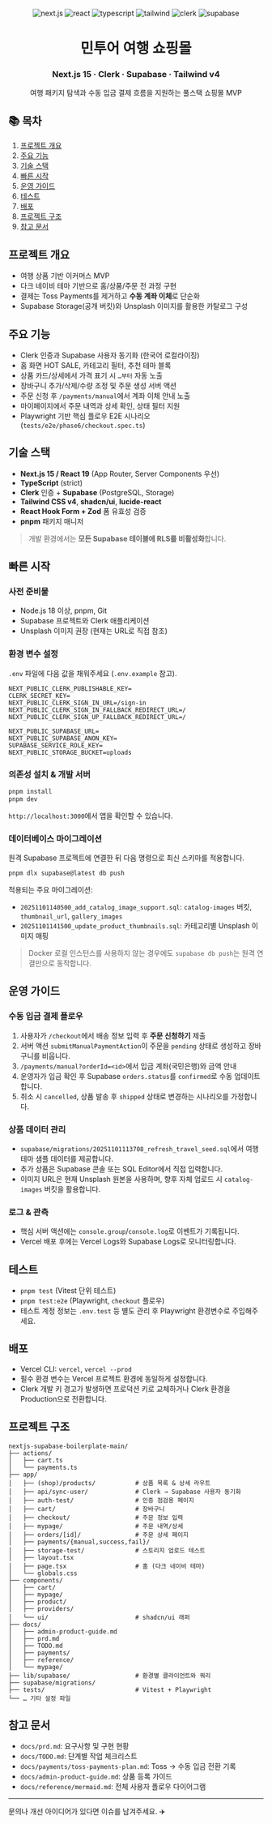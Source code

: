 <div align="center">
  <br />

  <div>
    <img src="https://img.shields.io/badge/-Next.JS_15-black?style=for-the-badge&logoColor=white&logo=nextdotjs&color=000000" alt="next.js" />
    <img src="https://img.shields.io/badge/-React_19-61DAFB?style=for-the-badge&logo=react&logoColor=000000" alt="react" />
    <img src="https://img.shields.io/badge/-TypeScript-3178C6?style=for-the-badge&logo=typescript&logoColor=ffffff" alt="typescript" />
    <img src="https://img.shields.io/badge/-Tailwind_v4-06B6D4?style=for-the-badge&logo=tailwind-css&logoColor=ffffff" alt="tailwind" />
    <img src="https://img.shields.io/badge/-Clerk-6C47FF?style=for-the-badge&logo=clerk&logoColor=ffffff" alt="clerk" />
    <img src="https://img.shields.io/badge/-Supabase-3FCF8E?style=for-the-badge&logo=supabase&logoColor=ffffff" alt="supabase" />
  </div>

  <h1 align="center">민투어 여행 쇼핑몰</h1>
  <h3 align="center">Next.js 15 · Clerk · Supabase · Tailwind v4</h3>

  <p align="center">
    여행 패키지 탐색과 수동 입금 결제 흐름을 지원하는 풀스택 쇼핑몰 MVP
  </p>
</div>

## 📚 목차

1. [프로젝트 개요](#프로젝트-개요)
2. [주요 기능](#주요-기능)
3. [기술 스택](#기술-스택)
4. [빠른 시작](#빠른-시작)
5. [운영 가이드](#운영-가이드)
6. [테스트](#테스트)
7. [배포](#배포)
8. [프로젝트 구조](#프로젝트-구조)
9. [참고 문서](#참고-문서)

## 프로젝트 개요

- 여행 상품 기반 이커머스 MVP
- 다크 네이비 테마 기반으로 홈/상품/주문 전 과정 구현
- 결제는 Toss Payments를 제거하고 **수동 계좌 이체**로 단순화
- Supabase Storage(공개 버킷)와 Unsplash 이미지를 활용한 카탈로그 구성

## 주요 기능

- Clerk 인증과 Supabase 사용자 동기화 (한국어 로컬라이징)
- 홈 화면 HOT SALE, 카테고리 필터, 추천 테마 블록
- 상품 카드/상세에서 가격 표기 시 `…부터` 자동 노출
- 장바구니 추가/삭제/수량 조정 및 주문 생성 서버 액션
- 주문 신청 후 `/payments/manual`에서 계좌 이체 안내 노출
- 마이페이지에서 주문 내역과 상세 확인, 상태 필터 지원
- Playwright 기반 핵심 플로우 E2E 시나리오 (`tests/e2e/phase6/checkout.spec.ts`)

## 기술 스택

- **Next.js 15 / React 19** (App Router, Server Components 우선)
- **TypeScript** (strict)
- **Clerk** 인증 + **Supabase** (PostgreSQL, Storage)
- **Tailwind CSS v4**, **shadcn/ui**, **lucide-react**
- **React Hook Form + Zod** 폼 유효성 검증
- **pnpm** 패키지 매니저

> 개발 환경에서는 **모든 Supabase 테이블에 RLS를 비활성화**합니다.

## 빠른 시작

### 사전 준비물

- Node.js 18 이상, pnpm, Git
- Supabase 프로젝트와 Clerk 애플리케이션
- Unsplash 이미지 권장 (현재는 URL로 직접 참조)

### 환경 변수 설정

`.env` 파일에 다음 값을 채워주세요 (`.env.example` 참고).

```env
NEXT_PUBLIC_CLERK_PUBLISHABLE_KEY=
CLERK_SECRET_KEY=
NEXT_PUBLIC_CLERK_SIGN_IN_URL=/sign-in
NEXT_PUBLIC_CLERK_SIGN_IN_FALLBACK_REDIRECT_URL=/
NEXT_PUBLIC_CLERK_SIGN_UP_FALLBACK_REDIRECT_URL=/

NEXT_PUBLIC_SUPABASE_URL=
NEXT_PUBLIC_SUPABASE_ANON_KEY=
SUPABASE_SERVICE_ROLE_KEY=
NEXT_PUBLIC_STORAGE_BUCKET=uploads
```

### 의존성 설치 & 개발 서버

```bash
pnpm install
pnpm dev
```

`http://localhost:3000`에서 앱을 확인할 수 있습니다.

### 데이터베이스 마이그레이션

원격 Supabase 프로젝트에 연결한 뒤 다음 명령으로 최신 스키마를 적용합니다.

```bash
pnpm dlx supabase@latest db push
```

적용되는 주요 마이그레이션:

- `20251101140500_add_catalog_image_support.sql`: `catalog-images` 버킷, `thumbnail_url`, `gallery_images`
- `20251101141500_update_product_thumbnails.sql`: 카테고리별 Unsplash 이미지 매핑

> Docker 로컬 인스턴스를 사용하지 않는 경우에도 `supabase db push`는 원격 연결만으로 동작합니다.

## 운영 가이드

### 수동 입금 결제 플로우

1. 사용자가 `/checkout`에서 배송 정보 입력 후 **주문 신청하기** 제출
2. 서버 액션 `submitManualPaymentAction`이 주문을 `pending` 상태로 생성하고 장바구니를 비웁니다.
3. `/payments/manual?orderId=<id>`에서 입금 계좌(국민은행)와 금액 안내
4. 운영자가 입금 확인 후 Supabase `orders.status`를 `confirmed`로 수동 업데이트합니다.
5. 취소 시 `cancelled`, 상품 발송 후 `shipped` 상태로 변경하는 시나리오를 가정합니다.

### 상품 데이터 관리

- `supabase/migrations/20251101113708_refresh_travel_seed.sql`에서 여행 테마 샘플 데이터를 제공합니다.
- 추가 상품은 Supabase 콘솔 또는 SQL Editor에서 직접 입력합니다.
- 이미지 URL은 현재 Unsplash 원본을 사용하며, 향후 자체 업로드 시 `catalog-images` 버킷을 활용합니다.

### 로그 & 관측

- 핵심 서버 액션에는 `console.group`/`console.log`로 이벤트가 기록됩니다.
- Vercel 배포 후에는 Vercel Logs와 Supabase Logs로 모니터링합니다.

## 테스트

- `pnpm test` (Vitest 단위 테스트)
- `pnpm test:e2e` (Playwright, `checkout` 플로우)
- 테스트 계정 정보는 `.env.test` 등 별도 관리 후 Playwright 환경변수로 주입해주세요.

## 배포

- Vercel CLI: `vercel`, `vercel --prod`
- 필수 환경 변수는 Vercel 프로젝트 환경에 동일하게 설정합니다.
- Clerk 개발 키 경고가 발생하면 프로덕션 키로 교체하거나 Clerk 환경을 Production으로 전환합니다.

## 프로젝트 구조

```
nextjs-supabase-boilerplate-main/
├── actions/
│   ├── cart.ts
│   └── payments.ts
├── app/
│   ├── (shop)/products/           # 상품 목록 & 상세 라우트
│   ├── api/sync-user/             # Clerk → Supabase 사용자 동기화
│   ├── auth-test/                 # 인증 점검용 페이지
│   ├── cart/                      # 장바구니
│   ├── checkout/                  # 주문 정보 입력
│   ├── mypage/                    # 주문 내역/상세
│   ├── orders/[id]/               # 주문 상세 페이지
│   ├── payments/{manual,success,fail}/
│   ├── storage-test/              # 스토리지 업로드 테스트
│   ├── layout.tsx
│   ├── page.tsx                   # 홈 (다크 네이비 테마)
│   └── globals.css
├── components/
│   ├── cart/
│   ├── mypage/
│   ├── product/
│   ├── providers/
│   └── ui/                        # shadcn/ui 래퍼
├── docs/
│   ├── admin-product-guide.md
│   ├── prd.md
│   ├── TODO.md
│   ├── payments/
│   ├── reference/
│   └── mypage/
├── lib/supabase/                  # 환경별 클라이언트와 쿼리
├── supabase/migrations/
├── tests/                         # Vitest + Playwright
└── … 기타 설정 파일
```

## 참고 문서

- `docs/prd.md`: 요구사항 및 구현 현황
- `docs/TODO.md`: 단계별 작업 체크리스트
- `docs/payments/toss-payments-plan.md`: Toss → 수동 입금 전환 기록
- `docs/admin-product-guide.md`: 상품 등록 가이드
- `docs/reference/mermaid.md`: 전체 사용자 플로우 다이어그램

---

문의나 개선 아이디어가 있다면 이슈를 남겨주세요. ✈️
